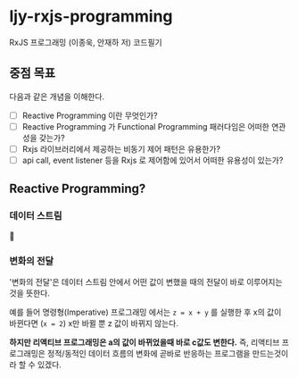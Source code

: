 # ljy-rxjs-programming
RxJS 프로그래밍 (이종욱, 안재하 저) 코드필기

## 중점 목표

다음과 같은 개념을 이해한다.

* [ ] Reactive Programming 이란 무엇인가?
* [ ] Reactive Programming 가 Functional Programming 패러다임은 어떠한 연관성을 갖는가?
* [ ] Rxjs 라이브러리에서 제공하는 비동기 제어 패턴은 유용한가? 
* [ ] api call, event listener 등을 Rxjs 로 제어함에 있어서 어떠한 유용성이 있는가? 

## Reactive Programming?

### 데이터 스트림

🙁

### 변화의 전달

'변화의 전달'은 데이터 스트림 안에서 어떤 값이 변했을 때의 전달이 바로 이루어지는 것을 뜻한다.

예를 들어 명령형(Imperative) 프로그래밍 에서는 `z = x + y` 를 실행한 후 x의 값이 바뀐다면 (`x = 2`) x만 바뀔 뿐 z 값이 바뀌지 않는다.

**하지만 리액티브 프로그래밍은 a의 값이 바뀌었을때 바로 c값도 변한다.** 
즉, 리액티브 프로그래밍은 정적/동적인 데이터 흐름의 변화에 곧바로 반응하는 프로그램을 만드는것이라 할 수 있겠다.  